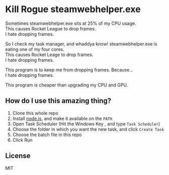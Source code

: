 Kill Rogue steamwebhelper.exe
=============================

Sometimes steamwebhelper.exe sits at 25% of my CPU usage.  
This causes Rocket League to drop frames.  
I hate dropping frames.

So I check my task manager, and whaddya know! steamwebhelper.exe is eating one of my four cores.  
This causes Rocket Leage to drop frames.  
I hate dropping frames.

This program is to keep me from dropping frames. Because...  
I hate dropping frames.

This program is cheaper than upgrading my CPU and GPU.


How do I use this amazing thing?
--------------------------------

1. Clone this whole repo
2. Install [node.js](https://nodejs.org/en/download/), and make it available on the `PATH`
2. Open Task Scheduler (Hit the Windows Key <kbd></kbd>, and type `Task Scheduler`)
3. Choose the folder in which you want the new task, and click `Create Task`
4. Choose the batch file in this repo
5. Click Run 


License
-------

MIT
